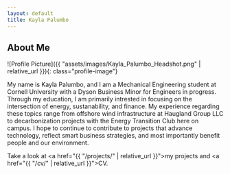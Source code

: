 ```yaml
---
layout: default
title: Kayla Palumbo
---
```


## About Me


![Profile Picture]({{ "assets/images/Kayla_Palumbo_Headshot.png" | relative_url }}){: class="profile-image"}

 
My name is Kayla Palumbo, and I am a Mechanical Engineering student at Cornell University with a Dyson Business Minor for Engineers in progress. Through my education, I am primarily intrested in focusing on the intersection of energy, sustanability, and finance. My experience regarding these topics range from offshore wind infrastructure at Haugland Group LLC to decarbonization projects with the Energy Transition Club here on campus. I hope to continue to contribute to projects that advance technology, reflect smart business strategies, and most importantly benefit people and our environment.

Take a look at <a href="{{ "/projects/" | relative_url }}">my projects</a> and <a href="{{ "/cv/" | relative_url }}">CV</a>.

